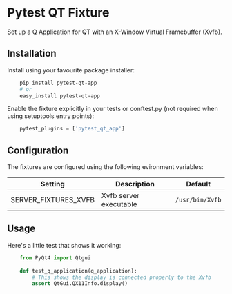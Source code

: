 # Pytest QT Fixture
        
Set up a Q Application for QT with an X-Window Virtual Framebuffer (Xvfb).
        
## Installation

Install using your favourite package installer:
```bash
    pip install pytest-qt-app
    # or
    easy_install pytest-qt-app
```
    
Enable the fixture explicitly in your tests or conftest.py (not required when using setuptools entry points):

```python
    pytest_plugins = ['pytest_qt_app']
```
## Configuration

The fixtures are configured using the following evironment variables:

| Setting | Description | Default
| ------- | ----------- | -------
| SERVER_FIXTURES_XVFB | Xvfb server executable | `/usr/bin/Xvfb`

## Usage

Here's a little test that shows it working:

```python
    from PyQt4 import Qtgui
    
    def test_q_application(q_application):
        # This shows the display is connected properly to the Xvfb
        assert QtGui.QX11Info.display()         
```